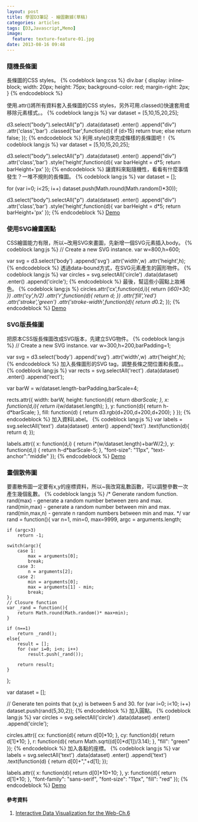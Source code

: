 ```yaml
---
layout: post
title: 學習D3筆記 - 繪圖數據(草稿)
categories: articles
tags: [D3,Javascript,Memo]
image:
  feature: texture-feature-01.jpg
date: 2013-08-16 09:48
---
```

### 隨機長條圖
長條圖的CSS styles。
{% codeblock lang:css  %}
div.bar {
	display: inline-block;
	width: 20px;
	height: 75px;
	background-color: red;
	margin-right: 2px;
}
{% endcodeblock %}

使用.attr()將所有資料套入長條圖的CSS styles，另外可用.classed()快速套用或移除元素樣式。。
{% codeblock lang:js %}
var dataset = [5,10,15,20,25];

d3.select("body").selectAll("p")
	.data(dataset)
	.enter()
	.append("div")
	.attr('class','bar')
	.classed('bar',function(d){
		if (d>15)
			return true;
		else
			return false;
	});
{% endcodeblock %}
利用.style()來完成條樣的長條圖吧！
{% codeblock lang:js %}
var dataset = [5,10,15,20,25];

d3.select("body").selectAll("p")
	.data(dataset)
	.enter()
	.append("div")
	.attr('class','bar')
	.style('height',function(d){
		var barHeight = d*5;
		return barHeight+'px'
	});
{% endcodeblock %}
讓資料來點隨機性，看看有什麼事情發生？一堆不規則的長條圖。
{% codeblock lang:js %}
var dataset = [];

for (var i=0; i<25; i++)
	dataset.push(Math.round(Math.random()*30));

d3.select("body").selectAll("p")
	.data(dataset)
	.enter()
	.append("div")
	.attr('class','bar')
	.style('height',function(d){
		var barHeight = d*5;
		return barHeight+'px'
	});
{% endcodeblock %}
[Demo](http://bit.ly/17IF1ns)

### 使用SVG繪畫圓點
CSS繪圖能力有限，所以~改用SVG來畫圖，先新增一個SVG元素插入body。
{% codeblock lang:js %}
// Create a new SVG instance.
var w=800,h=600;

var svg = d3.select('body')
	.append('svg')
	.attr('width',w)
	.attr('height',h);
{% endcodeblock %}
透過data-bound方式，在SVG元素產生的圓形物件。
{% codeblock lang:js %}
var circles = svg.selectAll('circle')
	.data(dataset)
	.enter()
	.append('circle');
{% endcodeblock %}
最後，幫這些小圓點上妝補色。
{% codeblock lang:js %}
circles.attr('cx',function(d,i){
	return (i*60)+30;
})
.attr('cy',h/2)
.attr('r',function(d){
	return d;
})
.attr('fill','red')
.attr('stroke','green')
.attr('stroke-width',function(d){
	return d*0.2;
});
{% endcodeblock %}
[Demo](http://bit.ly/16JcrWp)

### SVG版長條圖
把原本CSS版長條圖改成SVG版本，先建立SVG物件。
{% codeblock lang:js %}
// Create a new SVG instance.
var w=300,h=200,barPadding=1;

var svg = d3.select('body')
	.append('svg')
	.attr('width',w)
	.attr('height',h);
{% endcodeblock %}
加入長條圖形的SVG tag，調整長條之間位置和長度。。
{% codeblock lang:js %}
var rects = svg.selectAll('rect')
	.data(dataset)
	.enter()
	.append('rect');

var barW = w/dataset.length-barPadding,barScale=4;

rects.attr({
		width: barW,
		height: function(d){ return d*barScale;	},
		x: function(d,i){ return i*(w/dataset.length); },
		y: function(d){ return h-d*barScale; },
		fill: function(d) { return d3.rgb(d+200,d+200,d+200); }
	});
{% endcodeblock %}
加入資料Label。
{% codeblock lang:js %}
var labels = svg.selectAll('text')
	.data(dataset)
	.enter()
	.append('text')
	.text(function(d){ return d; });

labels.attr({
	x: function(d,i) { return i*(w/dataset.length)+barW/2;},
	y: function(d,i) { return h-d*barScale-5; },
	"font-size": "11px",
	"text-anchor":"middle"
});
{% endcodeblock %}
[Demo](http://bit.ly/13PYtMB)

### 畫個散佈圖
要畫散佈圖一定要有x,y的座標資料，所以~我改寫亂數函數，可以調整參數一次產生幾個亂數。
{% codeblock lang:js %}
/*
	Generate random function.
	rand(max) - generate a random number between zero and max.
	rand(min,max) - generate a random number between min and max.
	rand(min,max,n) - genrate n random numbers between min and max.
*/
var rand = function(){
	var n=1, min=0, max=9999, argc = arguments.length;
	
	if (argc>3)
		return -1;
		
	switch(argc){
		case 1:
			max = arguments[0];
			break;
		case 3:
			n = arguments[2];
		case 2:
			min = arguments[0];
			max = arguments[1] - min;
			break;
	};
	// Closure function
	var _rand = function(){
		return Math.round(Math.random()* max+min);
	}
	
	if (n==1)
		return _rand();
	else{
		result = [];
		for (var i=0; i<n; i++)
			result.push(_rand());
		
		return result;
	}
};

var dataset = [];

// Generate ten points that (x,y) is between 5 and 30.
for (var i=0; i<10; i++)
	dataset.push(rand(5,30,2));
{% endcodeblock %}
加入圓點。
{% codeblock lang:js %}
var circles = svg.selectAll('circle')
	.data(dataset)
	.enter()
	.append('circle');

circles.attr({
	cx:		function(d){ return d[0]*10; },
	cy:		function(d){ return d[1]*10; },
	r:		function(d){ return Math.sqrt((d[0]*d[1])/3.14); },
	"fill":	"green"
});
{% endcodeblock %}
加入各點的座標。
{% codeblock lang:js %}
var labels = svg.selectAll('text')
	.data(dataset)
	.enter()
	.append('text')
	.text(function(d) { return d[0]+","+d[1]; });

labels.attr({
	x:		function(d){ return d[0]*10+10; },
	y:		function(d){ return d[1]*10; },
	"font-family":	"sans-serif",
	"font-size":	"11px",
	"fill":			"red"
});
{% endcodeblock %}
[Demo](http://jsbin.com/eRaYOPO/)

#### 參考資料
1. [Interactive Data Visualization for the Web-Ch.6](http://bit.ly/14AnxY9)